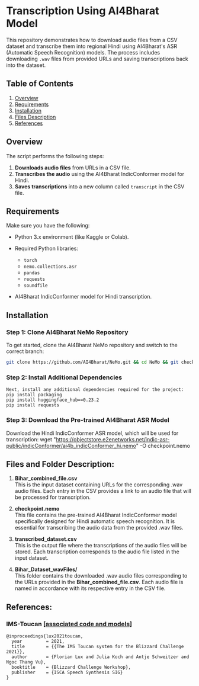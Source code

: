 # Transcription Using AI4Bharat Model

This repository demonstrates how to download audio files from a CSV dataset and transcribe them into regional Hindi using AI4Bharat's ASR (Automatic Speech Recognition) models. The process includes downloading `.wav` files from provided URLs and saving transcriptions back into the dataset.

## Table of Contents

1. [Overview](#overview)
2. [Requirements](#requirements)
3. [Installation](#installation)
4. [Files Description](#files_description)
5. [References](#references)

## Overview

The script performs the following steps:
1. **Downloads audio files** from URLs in a CSV file.
2. **Transcribes the audio** using the AI4Bharat IndicConformer model for Hindi.
3. **Saves transcriptions** into a new column called `transcript` in the CSV file.

## Requirements

Make sure you have the following:

- Python 3.x environment (like Kaggle or Colab).
- Required Python libraries:
  - `torch`
  - `nemo.collections.asr`
  - `pandas`
  - `requests`
  - `soundfile`

- AI4Bharat IndicConformer model for Hindi transcription.

## Installation

### Step 1: Clone AI4Bharat NeMo Repository

To get started, clone the AI4Bharat NeMo repository and switch to the correct branch:

```bash
git clone https://github.com/AI4Bharat/NeMo.git && cd NeMo && git checkout nemo-v2 && bash reinstall.sh
```

### Step 2: Install Additional Dependencies
    Next, install any additional dependencies required for the project:
    pip install packaging
    pip install huggingface_hub==0.23.2
    pip install requests

### Step 3: Download the Pre-trained AI4Bharat ASR Model
Download the Hindi IndicConformer ASR model, which will be used for transcription:
      wget "https://objectstore.e2enetworks.net/indic-asr-public/indicConformer/ai4b_indicConformer_hi.nemo" -O checkpoint.nemo

## Files and Folder Description:

1. **Bihar_combined_file.csv**  
   This is the input dataset containing URLs for the corresponding .wav audio files. Each entry in the CSV provides a link to an audio file that will be processed for transcription.

2. **checkpoint.nemo**  
   This file contains the pre-trained AI4Bharat IndicConformer model specifically designed for Hindi automatic speech recognition. It is essential for transcribing the audio data from the provided .wav files.

3. **transcribed_dataset.csv**  
   This is the output file where the transcriptions of the audio files will be stored. Each transcription corresponds to the audio file listed in the input dataset.

4. **Bihar_Dataset_wavFiles/**  
   This folder contains the downloaded .wav audio files corresponding to the URLs provided in the **Bihar_combined_file.csv**. Each audio file is named in accordance with its respective entry in the CSV file.


## References:

### IMS-Toucan [[associated code and models]](https://github.com/DigitalPhonetics/IMS-Toucan)
```
@inproceedings{lux2021toucan,
  year         = 2021,
  title        = {{The IMS Toucan system for the Blizzard Challenge 2021}},
  author       = {Florian Lux and Julia Koch and Antje Schweitzer and Ngoc Thang Vu},
  booktitle    = {Blizzard Challenge Workshop},
  publisher    = {ISCA Speech Synthesis SIG}
}
```


